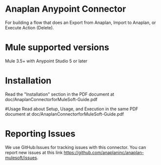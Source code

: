 # Anaplan Anypoint Connector

For building a flow that does an Export from Anaplan, Import to Anaplan, or Execute Action (Delete).

# Mule supported versions
Mule 3.5+ with Anypoint Studio 5 or later

# Installation 
Read the "Installation" section in the PDF document at doc/AnaplanConnectorforMuleSoft-Guide.pdf

#Usage
Read about Setup, Usage, and Execution in the same PDF document at doc/AnaplanConnectorforMuleSoft-Guide.pdf

# Reporting Issues
We use GitHub:Issues for tracking issues with this connector. You can report new issues at this link https://github.com/anaplaninc/anaplan-mulesoft/issues.
